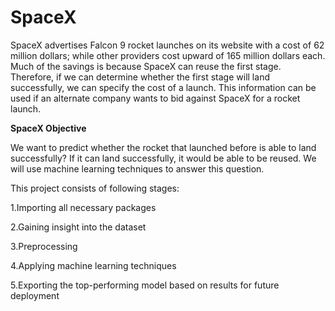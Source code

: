 # SpaceX

SpaceX advertises Falcon 9 rocket launches on its website with a cost of 62 million dollars; while other providers cost upward of 165 million dollars each. Much of the savings is because SpaceX can reuse the first stage. Therefore, if we can determine whether the first stage will land successfully, we can specify the cost of a launch. This information can be used if an alternate company wants to bid against SpaceX for a rocket launch.

**SpaceX Objective**

We want to predict whether the rocket that launched before is able to land successfully? If it can land successfully, it would be able to be reused. We will use machine learning techniques to answer this question.

This project consists of following stages:

1.Importing all necessary packages

2.Gaining insight into the dataset

3.Preprocessing

4.Applying machine learning techniques

5.Exporting the top-performing model based on results for future deployment
